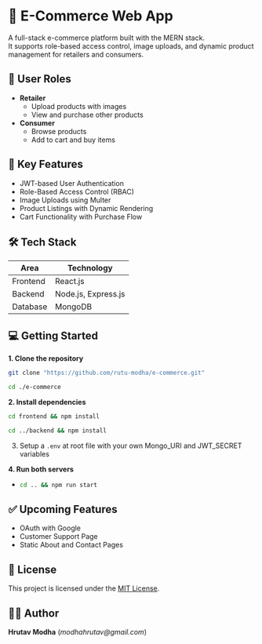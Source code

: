 # 🛒 E-Commerce Web App

A full-stack e-commerce platform built with the MERN stack.  
It supports role-based access control, image uploads, and dynamic product management for retailers and consumers.

## 🔐 User Roles

- **Retailer**
  - Upload products with images
  - View and purchase other products
- **Consumer**
  - Browse products
  - Add to cart and buy items

## 🚀 Key Features

- JWT-based User Authentication
- Role-Based Access Control (RBAC)
- Image Uploads using Multer
- Product Listings with Dynamic Rendering
- Cart Functionality with Purchase Flow

## 🛠️ Tech Stack

| Area      | Technology           |
|------------|----------------------|
| Frontend   | React.js             |
| Backend    | Node.js, Express.js  |
| Database   | MongoDB              |

## 💻 Getting Started

**1. Clone the repository** 
   ```Bash
   git clone "https://github.com/rutu-modha/e-commerce.git"

cd ./e-commerce
```

**2. Install dependencies**
```Bash
cd frontend && npm install
```  
```Bash
cd ../backend && npm install
```

3. Setup a `.env` at root file with your own Mongo_URI and JWT_SECRET variables

**4. Run both servers**
   - ```Bash
     cd .. && npm run start
     ```
## ✅ Upcoming Features

- OAuth with Google
- Customer Support Page
- Static About and Contact Pages

## 📄 License

This project is licensed under the [MIT License](./LICENSE).

## 👨‍💻 Author

**Hrutav Modha**
(_modhahrutav@gmail.com_)
